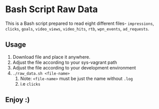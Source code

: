 
# Bash Script Raw Data

This is a Bash script prepared to read eight different files- `impressions`, `clicks`, `goals`, `video_views`, `video_hits`, `rtb`, `wpn_events`, `ad_requests`.

## Usage

1. Download file and place it anywhere.
2. Adjust the file according to your sys-vagrant path
3. Adjust the file according to your development environment
4. `./raw_data.sh <file-name>`
    1. Note: `<file-name>` must be just the name without `.log`
    2. i.e `clicks`

## Enjoy :)

